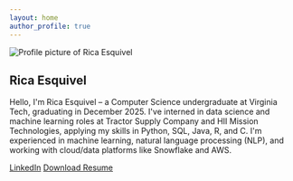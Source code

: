 ```yaml
---
layout: home
author_profile: true
---
```


<!-- Custom Intro Section -->
<section class="intro">
  <img src="Profile.png" alt="Profile picture of Rica Esquivel" class="profile-pic">
  <div class="intro-text">
    <h1>Rica Esquivel</h1>
    <p>Hello, I'm Rica Esquivel – a Computer Science undergraduate at Virginia Tech, graduating in December 2025. I've interned in data science and machine learning roles at Tractor Supply Company and HII Mission Technologies, applying my skills in Python, SQL, Java, R, and C. I'm experienced in machine learning, natural language processing (NLP), and working with cloud/data platforms like Snowflake and AWS.</p>
    <div class="button-group">
      <a href="https://www.linkedin.com/in/rica-ann-esquivel-37538a282/" target="_blank" class="btn">LinkedIn</a>
      <a href="Rica_Esquivel_Resume.pdf" class="btn" download>Download Resume</a>
    </div>
  </div>
</section>